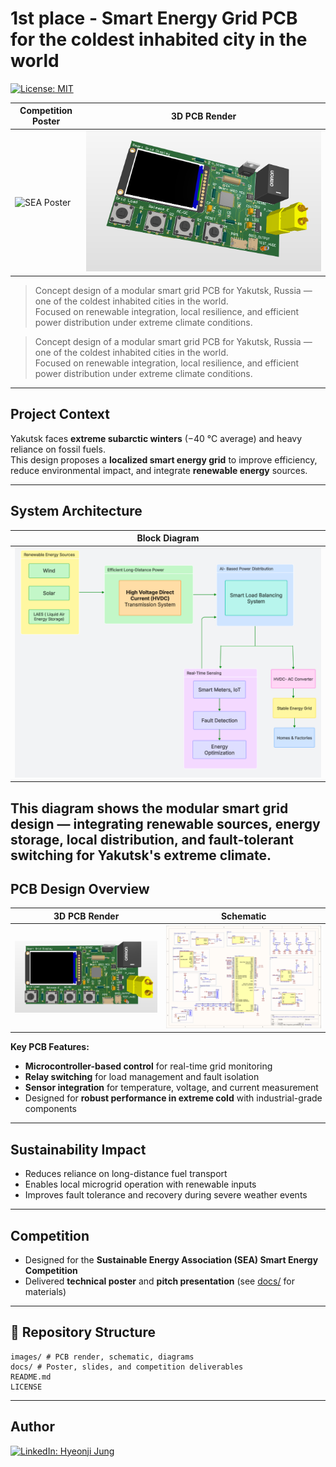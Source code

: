 #  1st place - Smart Energy Grid PCB for the coldest inhabited city in the world

[![License: MIT](https://img.shields.io/badge/license-MIT-blue.svg)](LICENSE)

| Competition Poster | 3D PCB Render |
|--------------------|---------------|
| ![SEA Poster](images/poster.png) | ![3D PCB Render](images/header-3d.png) |

> Concept design of a modular smart grid PCB for Yakutsk, Russia — one of the coldest inhabited cities in the world.  
> Focused on renewable integration, local resilience, and efficient power distribution under extreme climate conditions.

> Concept design of a modular smart grid PCB for Yakutsk, Russia — one of the coldest inhabited cities in the world.  
> Focused on renewable integration, local resilience, and efficient power distribution under extreme climate conditions.

---

## Project Context
Yakutsk faces **extreme subarctic winters** (−40 °C average) and heavy reliance on fossil fuels.  
This design proposes a **localized smart energy grid** to improve efficiency, reduce environmental impact, and integrate **renewable energy** sources.

---
## System Architecture

| Block Diagram |
|---------------|
| ![Block Diagram](images/block-diagram-sea.png) |

This diagram shows the modular smart grid design — integrating renewable sources, energy storage, local distribution, and fault-tolerant switching for Yakutsk's extreme climate.
---

## PCB Design Overview
| 3D PCB Render | Schematic |
|---------------|-----------|
| ![3D PCB](images/pcb-sea.png) | ![Schematic](images/schematic-cold.png) |

**Key PCB Features:**
- **Microcontroller-based control** for real-time grid monitoring
- **Relay switching** for load management and fault isolation
- **Sensor integration** for temperature, voltage, and current measurement
- Designed for **robust performance in extreme cold** with industrial-grade components

---

## Sustainability Impact
- Reduces reliance on long-distance fuel transport
- Enables local microgrid operation with renewable inputs
- Improves fault tolerance and recovery during severe weather events

---

## Competition
- Designed for the **Sustainable Energy Association (SEA) Smart Energy Competition**
- Delivered **technical poster** and **pitch presentation** (see [docs/](docs) for materials)

---

## 📂 Repository Structure
```
images/ # PCB render, schematic, diagrams
docs/ # Poster, slides, and competition deliverables
README.md
LICENSE
```


---

## Author
[![LinkedIn: Hyeonji Jung](https://img.shields.io/badge/LinkedIn-Hyeonji%20Jung-blue?style=flat-square&logo=linkedin)](https://www.linkedin.com/in/hyeonjijung/)